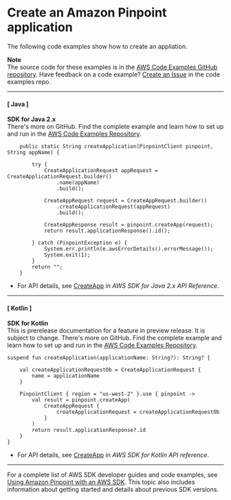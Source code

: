 # Create an Amazon Pinpoint application<a name="example_pinpoint_CreateApp_section"></a>

The following code examples show how to create an appliation\.

**Note**  
The source code for these examples is in the [AWS Code Examples GitHub repository](https://github.com/awsdocs/aws-doc-sdk-examples)\. Have feedback on a code example? [Create an Issue](https://github.com/awsdocs/aws-doc-sdk-examples/issues/new/choose) in the code examples repo\. 

------
#### [ Java ]

**SDK for Java 2\.x**  
 There's more on GitHub\. Find the complete example and learn how to set up and run in the [AWS Code Examples Repository](https://github.com/awsdocs/aws-doc-sdk-examples/tree/main/javav2/example_code/pinpoint#readme)\. 
  

```
    public static String createApplication(PinpointClient pinpoint, String appName) {

        try {
            CreateApplicationRequest appRequest = CreateApplicationRequest.builder()
                .name(appName)
                .build();

            CreateAppRequest request = CreateAppRequest.builder()
                .createApplicationRequest(appRequest)
                .build();

            CreateAppResponse result = pinpoint.createApp(request);
            return result.applicationResponse().id();

        } catch (PinpointException e) {
            System.err.println(e.awsErrorDetails().errorMessage());
            System.exit(1);
        }
        return "";
    }
```
+  For API details, see [CreateApp](https://docs.aws.amazon.com/goto/SdkForJavaV2/pinpoint-2016-12-01/CreateApp) in *AWS SDK for Java 2\.x API Reference*\. 

------
#### [ Kotlin ]

**SDK for Kotlin**  
This is prerelease documentation for a feature in preview release\. It is subject to change\.
 There's more on GitHub\. Find the complete example and learn how to set up and run in the [AWS Code Examples Repository](https://github.com/awsdocs/aws-doc-sdk-examples/tree/main/kotlin/services/pinpoint#code-examples)\. 
  

```
suspend fun createApplication(applicationName: String?): String? {

    val createApplicationRequestOb = CreateApplicationRequest {
        name = applicationName
    }

    PinpointClient { region = "us-west-2" }.use { pinpoint ->
        val result = pinpoint.createApp(
            CreateAppRequest {
                createApplicationRequest = createApplicationRequestOb
            }
        )
        return result.applicationResponse?.id
    }
}
```
+  For API details, see [CreateApp](https://github.com/awslabs/aws-sdk-kotlin#generating-api-documentation) in *AWS SDK for Kotlin API reference*\. 

------

For a complete list of AWS SDK developer guides and code examples, see [Using Amazon Pinpoint with an AWS SDK](sdk-general-information-section.md)\. This topic also includes information about getting started and details about previous SDK versions\.